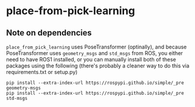 # place-from-pick-learning


## Note on dependencies
`place_from_pick_learning` uses PoseTransformer (optinally), and because PoseTransformer uses `geometry_msgs` and `std_msgs` from ROS, you either need to have ROS1 installed, or you can manually install both of these packages using the following (there's probably a cleaner way to do this via requirements.txt or setup.py)

```
pip install --extra-index-url https://rospypi.github.io/simple/_pre geometry-msgs
pip install --extra-index-url https://rospypi.github.io/simple/_pre std-msgs
```